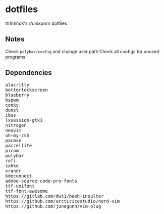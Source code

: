 # dotfiles
th1nhhdk's r/unixporn dotfiles

## Notes
Check `polybar/config` and change user path
Check all configs for unused programs

## Dependencies
<pre>
alacritty
betterlockscreen
blueberry
bspwm
conky
dunst
ibus
lxsession-gtk3
nitrogen
neovim
oh-my-zsh
pacman
parcellite
picom
polybar
rofi
sxhkd
xrandr
kdeconnect
adobe-source-code-pro-fonts
ttf-unifont
ttf-font-awesome
https://gitlab.com/dwt1/bash-insulter
https://github.com/arcticicestudio/nord-vim
https://github.com/junegunn/vim-plug
</pre>
